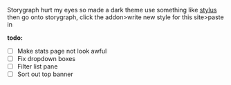 Storygraph hurt my eyes so made a dark theme use something like [stylus](https://github.com/openstyles/stylus) then go onto storygraph, click the addon>write new style for this site>paste in

**todo:**
* [ ] Make stats page not look awful
* [ ] Fix dropdown boxes
* [ ] Filter list pane
* [ ] Sort out top banner